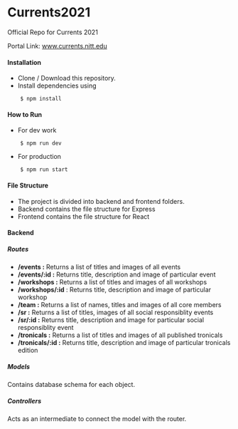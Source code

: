 # Currents2021
Official Repo for Currents 2021

Portal Link: www.currents.nitt.edu

#### Installation
- Clone / Download this repository.
- Install dependencies using 
```
    $ npm install
```

#### How to Run
- For dev work 
```   
    $ npm run dev
```
- For production 
```
    $ npm run start
```

#### File Structure
- The project is divided into backend and frontend folders.
- Backend contains the file structure for Express 
- Frontend contains the file structure for React

#### Backend
##### Routes 
- **/events :** Returns a list of titles and images of all events
- **/events/:id :** Returns title, description and image of particular event
- **/workshops :** Returns a list of titles and images of all workshops
- **/workshops/:id** : Returns title, description and image of particular workshop
- **/team :** Returns a list of names, titles and images of all core members
- **/sr :** Returns a list of titles, images of all social responsiblity events
- **/sr/:id :** Returns title, description and image for particular social responsiblity event
- **/tronicals :** Returns a list of titles and images of all published tronicals
- **/tronicals/:id :** Returns title, description and image of particular tronicals edition

##### Models
Contains database schema for each object.

##### Controllers
Acts as an intermediate to connect the model with the router.